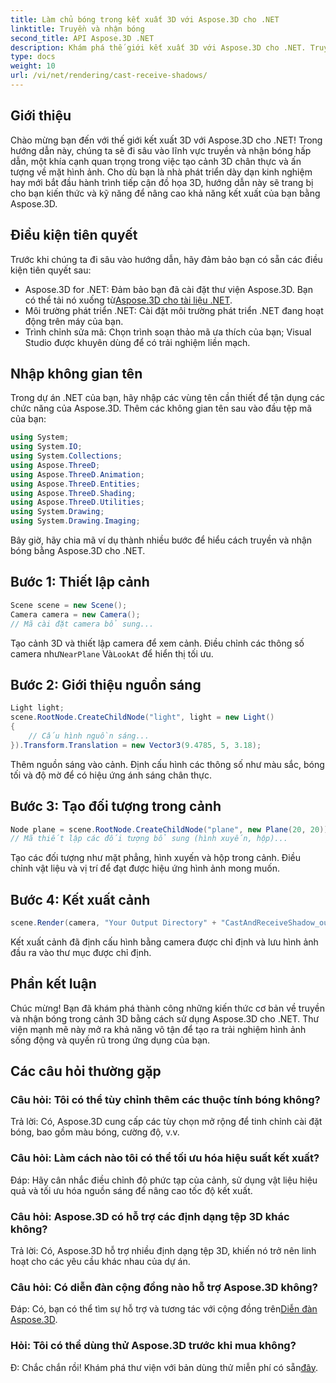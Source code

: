 ```yaml
---
title: Làm chủ bóng trong kết xuất 3D với Aspose.3D cho .NET
linktitle: Truyền và nhận bóng
second_title: API Aspose.3D .NET
description: Khám phá thế giới kết xuất 3D với Aspose.3D cho .NET. Truyền và nhận bóng một cách dễ dàng. Tải về dùng thử ngay!
type: docs
weight: 10
url: /vi/net/rendering/cast-receive-shadows/
---
```

## Giới thiệu
Chào mừng bạn đến với thế giới kết xuất 3D với Aspose.3D cho .NET! Trong hướng dẫn này, chúng ta sẽ đi sâu vào lĩnh vực truyền và nhận bóng hấp dẫn, một khía cạnh quan trọng trong việc tạo cảnh 3D chân thực và ấn tượng về mặt hình ảnh. Cho dù bạn là nhà phát triển dày dạn kinh nghiệm hay mới bắt đầu hành trình tiếp cận đồ họa 3D, hướng dẫn này sẽ trang bị cho bạn kiến thức và kỹ năng để nâng cao khả năng kết xuất của bạn bằng Aspose.3D.
## Điều kiện tiên quyết
Trước khi chúng ta đi sâu vào hướng dẫn, hãy đảm bảo bạn có sẵn các điều kiện tiên quyết sau:
-  Aspose.3D for .NET: Đảm bảo bạn đã cài đặt thư viện Aspose.3D. Bạn có thể tải nó xuống từ[Aspose.3D cho tài liệu .NET](https://reference.aspose.com/3d/net/).
- Môi trường phát triển .NET: Cài đặt môi trường phát triển .NET đang hoạt động trên máy của bạn.
- Trình chỉnh sửa mã: Chọn trình soạn thảo mã ưa thích của bạn; Visual Studio được khuyên dùng để có trải nghiệm liền mạch.
## Nhập không gian tên
Trong dự án .NET của bạn, hãy nhập các vùng tên cần thiết để tận dụng các chức năng của Aspose.3D. Thêm các không gian tên sau vào đầu tệp mã của bạn:
```csharp
using System;
using System.IO;
using System.Collections;
using Aspose.ThreeD;
using Aspose.ThreeD.Animation;
using Aspose.ThreeD.Entities;
using Aspose.ThreeD.Shading;
using Aspose.ThreeD.Utilities;
using System.Drawing;
using System.Drawing.Imaging;
```
Bây giờ, hãy chia mã ví dụ thành nhiều bước để hiểu cách truyền và nhận bóng bằng Aspose.3D cho .NET.
## Bước 1: Thiết lập cảnh
```csharp
Scene scene = new Scene();
Camera camera = new Camera();
// Mã cài đặt camera bổ sung...
```
 Tạo cảnh 3D và thiết lập camera để xem cảnh. Điều chỉnh các thông số camera như`NearPlane` Và`LookAt` để hiển thị tối ưu.
## Bước 2: Giới thiệu nguồn sáng
```csharp
Light light;
scene.RootNode.CreateChildNode("light", light = new Light()
{
    // Cấu hình nguồn sáng...
}).Transform.Translation = new Vector3(9.4785, 5, 3.18);
```
Thêm nguồn sáng vào cảnh. Định cấu hình các thông số như màu sắc, bóng tối và độ mờ để có hiệu ứng ánh sáng chân thực.
## Bước 3: Tạo đối tượng trong cảnh
```csharp
Node plane = scene.RootNode.CreateChildNode("plane", new Plane(20, 20));
// Mã thiết lập các đối tượng bổ sung (hình xuyến, hộp)...
```
Tạo các đối tượng như mặt phẳng, hình xuyến và hộp trong cảnh. Điều chỉnh vật liệu và vị trí để đạt được hiệu ứng hình ảnh mong muốn.
## Bước 4: Kết xuất cảnh
```csharp
scene.Render(camera, "Your Output Directory" + "CastAndReceiveShadow_out.png", new Size(1024, 1024), ImageFormat.Png, opt);
```
Kết xuất cảnh đã định cấu hình bằng camera được chỉ định và lưu hình ảnh đầu ra vào thư mục được chỉ định.
## Phần kết luận
Chúc mừng! Bạn đã khám phá thành công những kiến thức cơ bản về truyền và nhận bóng trong cảnh 3D bằng cách sử dụng Aspose.3D cho .NET. Thư viện mạnh mẽ này mở ra khả năng vô tận để tạo ra trải nghiệm hình ảnh sống động và quyến rũ trong ứng dụng của bạn.
## Các câu hỏi thường gặp
### Câu hỏi: Tôi có thể tùy chỉnh thêm các thuộc tính bóng không?
Trả lời: Có, Aspose.3D cung cấp các tùy chọn mở rộng để tinh chỉnh cài đặt bóng, bao gồm màu bóng, cường độ, v.v.
### Câu hỏi: Làm cách nào tôi có thể tối ưu hóa hiệu suất kết xuất?
Đáp: Hãy cân nhắc điều chỉnh độ phức tạp của cảnh, sử dụng vật liệu hiệu quả và tối ưu hóa nguồn sáng để nâng cao tốc độ kết xuất.
### Câu hỏi: Aspose.3D có hỗ trợ các định dạng tệp 3D khác không?
Trả lời: Có, Aspose.3D hỗ trợ nhiều định dạng tệp 3D, khiến nó trở nên linh hoạt cho các yêu cầu khác nhau của dự án.
### Câu hỏi: Có diễn đàn cộng đồng nào hỗ trợ Aspose.3D không?
 Đáp: Có, bạn có thể tìm sự hỗ trợ và tương tác với cộng đồng trên[Diễn đàn Aspose.3D](https://forum.aspose.com/c/3d/18).
### Hỏi: Tôi có thể dùng thử Aspose.3D trước khi mua không?
 Đ: Chắc chắn rồi! Khám phá thư viện với bản dùng thử miễn phí có sẵn[đây](https://releases.aspose.com/).